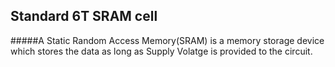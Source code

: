 ## Standard 6T SRAM cell
#####A Static Random Access Memory(SRAM) is a memory storage device which stores the data as long as Supply Volatge is provided to the circuit.
